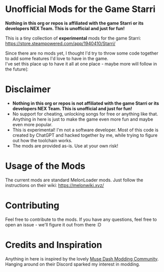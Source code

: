 # Unofficial Mods for the Game Starri

**Nothing in this org or repos is affiliated with the game Starri or its developers NEX Team. This is unofficial and just for fun!**

This is a tiny collection of **experimental** mods for the game Starri: https://store.steampowered.com/app/1940410/Starri/

Since there are no mods yet, I thought I'd try to throw some code together to add some features I'd love to have in the game.  
I've set this place up to have it all at one place - maybe more will follow in the future(:

# Disclaimer

- **Nothing in this org or repos is not affiliated with the game Starri or its developers NEX Team. This is unofficial and just for fun!**
- No support for cheating, unlocking songs for free or anything like that. Anything in here is just to make the game even more fun and maybe even more popular.
- This is experimental! I'm not a software developer. Most of this code is created by ChatGPT and hacked together by me, while trying to figure out how the toolchain works.
- The mods are provided as-is. Use at your own risk!

# Usage of the Mods

The current mods are standard MelonLoader mods. Just follow the instructions on their wiki: https://melonwiki.xyz/

# Contributing

Feel free to contribute to the mods. If you have any questions, feel free to open an issue - we'll figure it out from there :D

# Credits and Inspiration

Anything in here is inspired by the lovely [Muse Dash Modding Community](https://github.com/MDMods). Hanging around on their Discord sparked my interest in modding.